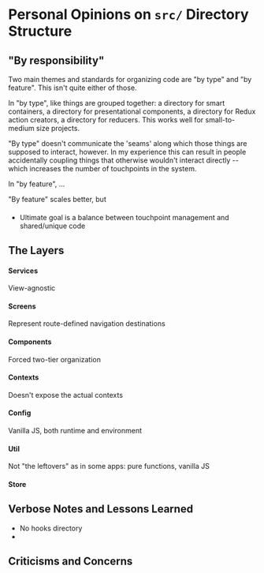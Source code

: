 # Personal Opinions on `src/` Directory Structure

## "By responsibility"

Two main themes and standards for organizing code are "by type" and "by feature". This isn't quite either of those.

In "by type", like things are grouped together: a directory for smart containers, a directory for presentational
components, a directory for Redux action creators, a directory for reducers. This works well for small-to-medium size
projects.

"By type" doesn't communicate the 'seams' along which those things are supposed to interact, however. In my experience
this can result in people accidentally coupling things that otherwise wouldn't interact directly -- which increases the
number of touchpoints in the system.

In "by feature", ...

"By feature" scales better, but

#### 

- Ultimate goal is a balance between touchpoint management and shared/unique code

## The Layers

#### Services

View-agnostic

#### Screens

Represent route-defined navigation destinations

#### Components

Forced two-tier organization

#### Contexts

Doesn't expose the actual contexts

#### Config

Vanilla JS, both runtime and environment

#### Util

Not "the leftovers" as in some apps: pure functions, vanilla JS

#### Store

## Verbose Notes and Lessons Learned

- No hooks directory
-

## Criticisms and Concerns
